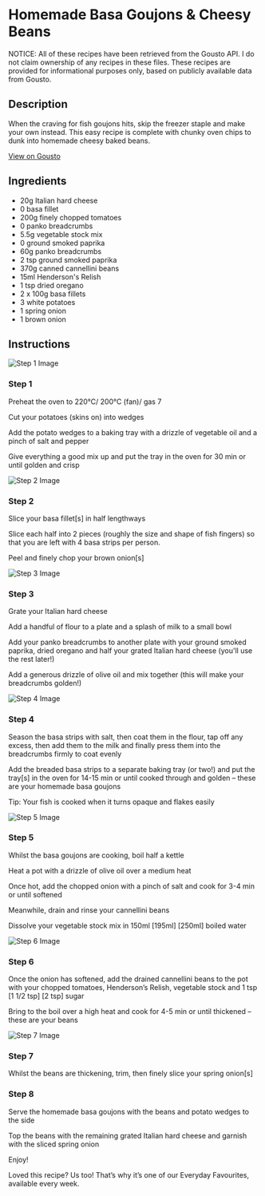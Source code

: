 # Homemade Basa Goujons & Cheesy Beans

NOTICE: All of these recipes have been retrieved from the Gousto API. I do not claim ownership of any recipes in these files. These recipes are provided for informational purposes only, based on publicly available data from Gousto.

## Description

When the craving for fish goujons hits, skip the freezer staple and make your own instead. This easy recipe is complete with chunky oven chips to dunk into homemade cheesy baked beans. 

[View on Gousto](https://www.gousto.co.uk/recipes/cookbook/homemade-basa-goujons-cheesy-beans)

## Ingredients

- 20g Italian hard cheese
- 0 basa fillet
- 200g finely chopped tomatoes
- 0 panko breadcrumbs
- 5.5g vegetable stock mix
- 0 ground smoked paprika
- 60g panko breadcrumbs
- 2 tsp ground smoked paprika
- 370g canned cannellini beans
- 15ml Henderson's Relish
- 1 tsp dried oregano
- 2 x 100g basa fillets
- 3 white potatoes
- 1 spring onion
- 1 brown onion

## Instructions

![Step 1 Image](https://production-media.gousto.co.uk/cms/recipe-step-image/step-1-1648027852024-x200.jpg)

### Step 1

Preheat the oven to 220°C/ 200°C (fan)/ gas 7

Cut your potatoes (skins on) into wedges

Add the potato wedges to a baking tray with a drizzle of vegetable oil and a pinch of salt and pepper

Give everything a good mix up and put the tray in the oven for 30 min or until golden and crisp

![Step 2 Image](https://production-media.gousto.co.uk/cms/recipe-step-image/step-2-1648027856261-x200.jpg)

### Step 2

Slice your basa fillet[s] in half lengthways

Slice each half into 2 pieces (roughly the size and shape of fish fingers) so that you are left with 4 basa strips per person.

Peel and finely chop your brown onion[s]

![Step 3 Image](https://production-media.gousto.co.uk/cms/recipe-step-image/step-3-1648027860915-x200.jpg)

### Step 3

Grate your Italian hard cheese

Add a handful of flour to a plate and a splash of milk to a small bowl

Add your panko breadcrumbs to another plate with your ground smoked paprika, dried oregano and half your grated Italian hard cheese (you'll use the rest later!)

Add a generous drizzle of olive oil and mix together (this will make your breadcrumbs golden!)

![Step 4 Image](https://production-media.gousto.co.uk/cms/recipe-step-image/step-4-1648027870708-x200.jpg)

### Step 4

Season the basa strips with salt, then coat them in the flour, tap off any excess, then add them to the milk and finally press them into the breadcrumbs firmly to coat evenly

Add the breaded basa strips to a separate baking tray (or two!) and put the tray[s] in the oven for 14-15 min or until cooked through and golden – these are your homemade basa goujons

Tip: Your fish is cooked when it turns opaque and flakes easily

![Step 5 Image](https://production-media.gousto.co.uk/cms/recipe-step-image/step-5-1648027878422-x200.jpg)

### Step 5

Whilst the basa goujons are cooking, boil half a kettle

Heat a pot with a drizzle of olive oil over a medium heat

Once hot, add the chopped onion with a pinch of salt and cook for 3-4 min or until softened

Meanwhile, drain and rinse your cannellini beans

Dissolve your vegetable stock mix in 150ml <span class="text-purple">[195ml]</span> <span class="text-danger">[250ml]</span> boiled water

![Step 6 Image](https://production-media.gousto.co.uk/cms/recipe-step-image/step-6-1648027882129-x200.jpg)

### Step 6

Once the onion has softened, add the drained cannellini beans to the pot with<span class="text-danger"> </span>your chopped tomatoes, Henderson’s Relish, vegetable stock and 1 tsp <span class="text-purple">[1 1/2 tsp]</span> <span class="text-danger">[2 tsp]</span> sugar

Bring to the boil over a high heat and cook for 4-5 min or until thickened – these are your beans

![Step 7 Image](https://production-media.gousto.co.uk/cms/recipe-step-image/step-7-1648027885430-x200.jpg)

### Step 7

Whilst the beans are thickening, trim, then finely slice your spring onion[s]

### Step 8

Serve the homemade basa goujons with the beans and potato wedges to the side

Top the beans with the remaining grated Italian hard cheese and garnish with the sliced spring onion

Enjoy!

<span class="text-danger">Loved this recipe? Us too! That’s why it’s one of our Everyday Favourites, available every week.</span>

